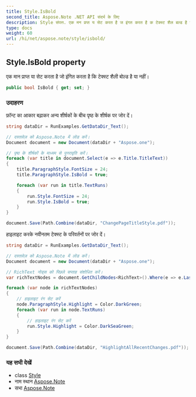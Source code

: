 ```yaml
---
title: Style.IsBold
second_title: Aspose.Note .NET API संदर्भ के लिए
description: Style संपत्त. एक मन प्रप्त य सेट करत है ज इंगत करत है क टेक्स्ट शैल बल्ड है य नहं
type: docs
weight: 60
url: /hi/net/aspose.note/style/isbold/
---
```

## Style.IsBold property

एक मान प्राप्त या सेट करता है जो इंगित करता है कि टेक्स्ट शैली बोल्ड है या नहीं।

```csharp
public bool IsBold { get; set; }
```

### उदाहरण

फ़ॉन्ट का आकार बढ़ाकर अन्य शीर्षकों के बीच पृष्ठ के शीर्षक पर जोर दें।

```csharp
string dataDir = RunExamples.GetDataDir_Text();

// दस्तावेज़ को Aspose.Note में लोड करें।
Document document = new Document(dataDir + "Aspose.one");

// पृष्ठ के शीर्षकों के माध्यम से पुनरावृति करें।
foreach (var title in document.Select(e => e.Title.TitleText))
{
    title.ParagraphStyle.FontSize = 24;
    title.ParagraphStyle.IsBold = true;

    foreach (var run in title.TextRuns)
    {
        run.Style.FontSize = 24;
        run.Style.IsBold = true;
    }
}

document.Save(Path.Combine(dataDir, "ChangePageTitleStyle.pdf"));
```

हाइलाइट करके नवीनतम टेक्स्ट के परिवर्तनों पर जोर दें।

```csharp
string dataDir = RunExamples.GetDataDir_Text();

// दस्तावेज़ को Aspose.Note में लोड करें।
Document document = new Document(dataDir + "Aspose.one");

// RichText नोड्स को पिछले सप्ताह संशोधित करें।
var richTextNodes = document.GetChildNodes<RichText>().Where(e => e.LastModifiedTime >= DateTime.Today.Subtract(TimeSpan.FromDays(7)));

foreach (var node in richTextNodes)
{
    // हाइलाइट रंग सेट करें
    node.ParagraphStyle.Highlight = Color.DarkGreen;
    foreach (var run in node.TextRuns)
    {
        // हाइलाइट रंग सेट करें
        run.Style.Highlight = Color.DarkSeaGreen;
    }
}

document.Save(Path.Combine(dataDir, "HighlightAllRecentChanges.pdf"));
```

### यह सभी देखें

* class [Style](../)
* नाम स्थान [Aspose.Note](../../style/)
* सभा [Aspose.Note](../../../)


